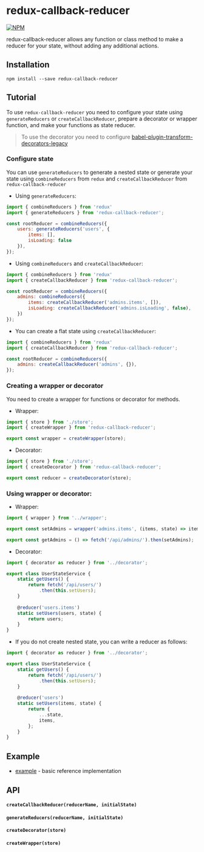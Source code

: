 # redux-callback-reducer

[![NPM](https://nodei.co/npm/redux-callback-reducer.png?downloads=true&downloadRank=true)](https://nodei.co/npm/redux-callback-reducer/)

redux-callback-reducer allows any function or class method to make a reducer for your state, without adding any additional actions.

## Installation

```
npm install --save redux-callback-reducer
```

## Tutorial 

To use `redux-callback-reducer` you need to configure your state using `generateReducers` or `createCallbackReducer`, prepare a decorator or wrapper function, and make your functions as state reducer.

> To use the decorator you need to configure [babel-plugin-transform-decorators-legacy](https://github.com/loganfsmyth/babel-plugin-transform-decorators-legacy)

### Configure state

You can use `generateReducers` to generate a nested state or generate your state using `combineReducers` from `redux` and `createCallbackReducer` from `redux-callback-reducer`

* Using `generateReducers`:

```javascript
import { combineReducers } from 'redux'
import { generateReducers } from 'redux-callback-reducer';

const rootReducer = combineReducers({
    users: generateReducers('users', {
        items: [],
        isLoading: false
    }),
});
```

* Using `combineReducers` and `createCallbackReducer`:

```javascript
import { combineReducers } from 'redux'
import { createCallbackReducer } from 'redux-callback-reducer';

const rootReducer = combineReducers({
    admins: combineReducers({
        items: createCallbackReducer('admins.items', []),
        isLoading: createCallbackReducer('admins.isLoading', false),
    })
});
```

* You can create a flat state using `createCallbackReducer`: 

```javascript
import { combineReducers } from 'redux'
import { createCallbackReducer } from 'redux-callback-reducer';

const rootReducer = combineReducers({
    admins: createCallbackReducer('admins', {}),
});
```

### Creating a wrapper or decorator

You need to create a wrapper for functions or decorator for methods.

* Wrapper:

```javascript
import { store } from './store';
import { createWrapper } from 'redux-callback-reducer';

export const wrapper = createWrapper(store);
```

* Decorator:

```javascript
import { store } from './store';
import { createDecorator } from 'redux-callback-reducer';

export const reducer = createDecorator(store);
```

### Using wrapper or decorator:

* Wrapper:

```javascript
import { wrapper } from '../wrapper';

export const setAdmins = wrapper('admins.items', (items, state) => items);

export const getAdmins = () => fetch('/api/admins/').then(setAdmins);
```

* Decorator:

```javascript
import { decorator as reducer } from '../decorator';

export class UserStateService { 
    static getUsers() {
        return fetch('/api/users/')
            .then(this.setUsers);
    }
    
    @reducer('users.items')
    static setUsers(users, state) {
        return users;
    }
}
```

* If you do not create nested state, you can write a reducer as follows:

```javascript
import { decorator as reducer } from '../decorator';

export class UserStateService { 
    static getUsers() {
        return fetch('/api/users/')
            .then(this.setUsers);
    }
    
    @reducer('users')
    static setUsers(items, state) {
        return {
            ...state,
            items,
        };
    }
}
```

## Example

- [example](/example/) - basic reference implementation

## API

#### `createCallbackReducer(reducerName, initialState)`


#### `generateReducers(reducerName, initialState)`


#### `createDecorator(store)`


#### `createWrapper(store)`
